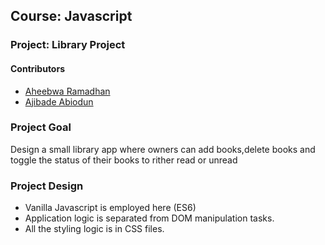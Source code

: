 
## Course: Javascript
### Project: Library Project

#### Contributors
* [Aheebwa Ramadhan](https://github.com/raheebwa)
* [Ajibade Abiodun](https://github.com/Tripple-A)

### Project Goal
Design a small library app where owners can add books,delete books and toggle the status of their books to rither read or unread

### Project Design
* Vanilla Javascript is employed here (ES6)
* Application logic is separated from DOM manipulation tasks.
* All the styling logic is in CSS files.
